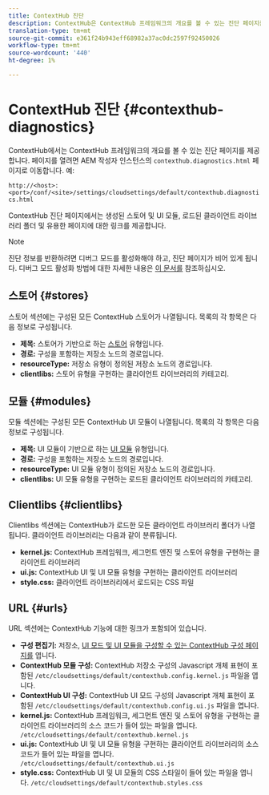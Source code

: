 ```yaml
---
title: ContextHub 진단
description: ContextHub은 ContextHub 프레임워크의 개요를 볼 수 있는 진단 페이지를 제공합니다
translation-type: tm+mt
source-git-commit: e361f24b943eff68982a37ac0dc2597f92450026
workflow-type: tm+mt
source-wordcount: '440'
ht-degree: 1%

---
```



# ContextHub 진단 {#contexthub-diagnostics}

ContextHub에서는 ContextHub 프레임워크의 개요를 볼 수 있는 진단 페이지를 제공합니다. 페이지를 열려면 AEM 작성자 인스턴스의 `contexthub.diagnostics.html` 페이지로 이동합니다. 예:

`http://<host>:<port>/conf/<site>/settings/cloudsettings/default/contexthub.diagnostics.html`

ContextHub 진단 페이지에서는 생성된 스토어 및 UI 모듈, 로드된 클라이언트 라이브러리 폴더 및 유용한 페이지에 대한 링크를 제공합니다.

>[!NOTE]
>
>진단 정보를 반환하려면 디버그 모드를 활성화해야 하고, 진단 페이지가 비어 있게 됩니다. 디버그 모드 활성화 방법에 대한 자세한 내용은 [이 문서를](configuring-contexthub.md#debugging-contexthub) 참조하십시오.

## 스토어 {#stores}

스토어 섹션에는 구성된 모든 ContextHub 스토어가 나열됩니다. 목록의 각 항목은 다음 정보로 구성됩니다.

* **제목:** 스토어가 기반으로 하는 [스토어](sample-stores.md) 유형입니다.
* **경로:** 구성을 포함하는 저장소 노드의 경로입니다.
* **resourceType:** 저장소 유형이 정의된 저장소 노드의 경로입니다.
* **clientlibs:** 스토어 유형을 구현하는 클라이언트 라이브러리의 카테고리.

## 모듈 {#modules}

모듈 섹션에는 구성된 모든 ContextHub UI 모듈이 나열됩니다. 목록의 각 항목은 다음 정보로 구성됩니다.

* **제목:** UI 모듈이 기반으로 하는 [UI 모듈](sample-modules.md) 유형입니다.
* **경로:** 구성을 포함하는 저장소 노드의 경로입니다.
* **resourceType:** UI 모듈 유형이 정의된 저장소 노드의 경로입니다.
* **clientlibs:** UI 모듈 유형을 구현하는 로드된 클라이언트 라이브러리의 카테고리.

## Clientlibs {#clientlibs}

Clientlibs 섹션에는 ContextHub가 로드한 모든 클라이언트 라이브러리 폴더가 나열됩니다. 클라이언트 라이브러리는 다음과 같이 분류됩니다.

* **kernel.js:** ContextHub 프레임워크, 세그먼트 엔진 및 스토어 유형을 구현하는 클라이언트 라이브러리
* **ui.js:** ContextHub UI 및 UI 모듈 유형을 구현하는 클라이언트 라이브러리
* **style.css:** 클라이언트 라이브러리에서 로드되는 CSS 파일

## URL {#urls}

URL 섹션에는 ContextHub 기능에 대한 링크가 포함되어 있습니다.

* **구성 편집기:** 저장소, [UI 모드 및 UI 모듈을 구성할 수 있는 ContextHub 구성 페이지를](configuring-contexthub.md) 엽니다.
* **ContextHub 모듈 구성:** ContextHub 저장소 구성의 Javascript 개체 표현이 포함된 `/etc/cloudsettings/default/contexthub.config.kernel.js` 파일을 엽니다.
* **ContextHub UI 구성:** ContextHub UI 모드 구성의 Javascript 개체 표현이 포함된 `/etc/cloudsettings/default/contexthub.config.ui.js` 파일을 엽니다.
* **kernel.js:** ContextHub 프레임워크, 세그먼트 엔진 및 스토어 유형을 구현하는 클라이언트 라이브러리의 소스 코드가 들어 있는 파일을 엽니다. `/etc/cloudsettings/default/contexthub.kernel.js`
* **ui.js:** ContextHub UI 및 UI 모듈 유형을 구현하는 클라이언트 라이브러리의 소스 코드가 들어 있는 파일을 엽니다. `/etc/cloudsettings/default/contexthub.ui.js`
* **style.css:** ContextHub UI 및 UI 모듈의 CSS 스타일이 들어 있는 파일을 엽니다. `/etc/cloudsettings/default/contexthub.styles.css`
